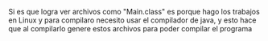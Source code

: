 
Si es que logra ver archivos como "Main.class" es porque hago los trabajos en Linux y para compilaro necesito usar el compilador de java, y esto hace que al compilarlo genere estos archivos para poder compilar el programa
